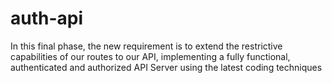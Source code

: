# auth-api
In this final phase, the new requirement is to extend the restrictive capabilities of our routes to our API, implementing a fully functional, authenticated and authorized API Server using the latest coding techniques
